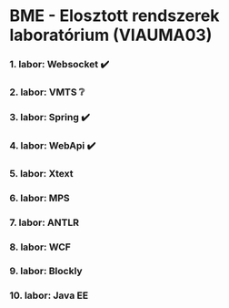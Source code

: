 # BME - Elosztott rendszerek laboratórium (VIAUMA03)

### 1. labor: Websocket :heavy_check_mark:

### 2. labor: VMTS :grey_question:

### 3. labor: Spring :heavy_check_mark:

### 4. labor: WebApi :heavy_check_mark:

### 5. labor: Xtext

### 6. labor: MPS

### 7. labor: ANTLR

### 8. labor: WCF

### 9. labor: Blockly

### 10. labor: Java EE
